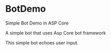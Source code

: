 # BotDemo
Simple Bot Demo in ASP Core

A simple bot that uses Asp Core bot framework

This simple bot echoes user input.
